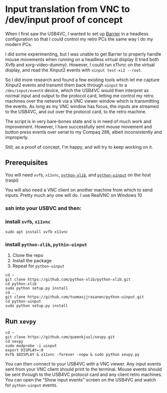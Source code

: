 # Input translation from VNC to /dev/input proof of concept

When I first saw the USB4VC, I wanted to set up [Barrier](https://github.com/debauchee/barrier) in a headless configuration so that I could control my retro PCs the same way I do my modern PCs. 

I did some experimenting, but I was unable to get Barrier to properly handle mouse movements when running on a headless virtual display (I tried both Xvfb and xorg-video-dummy). However, I could run x11vnc on the virtual display, and read the Xinput2 events with `xinput test-xi2 --root`. 

So I did more research and found a few existing tools which let me capture Xinput2 events and transmit them back through `uinput` to a `/dev/input/eventX` device, which the USB4VC would then interpret as normal input and output to the protocol card, letting me control my retro machines over the network via a VNC viewer window which is transmitting the events. As long as my VNC window has focus, the inputs are streamed to the USB4VC, and out over the protocol card, to the retro machine. 

The script is in very bare-bones state and is in need of much work and improvement. However, I have successfully sent mouse movement and button press events over serial to my Compaq 286, albeit inconsistently and improperly. 

Still, as a proof of concept, I'm happy, and will try to keep working on it. 

## Prerequisites

You will need `xvfb`, `x11vnc`, [`python-xlib`](https://github.com/python-xlib/python-xlib), and [`python-uinput`](https://github.com/tuomasjjrasanen/python-uinput) on the host (raspi)

You will also need a VNC client on another machine from which to send inputs. Pretty much any one will do. I use RealVNC on Windows 10

### ssh into your USBVC and then:

### install `xvfb`, `x11vnc`

```
sudo apt install xvfb x11vnc
```

### install `python-xlib`, `pythin-uinput`

1. Clone the repo
2. Install the package
3. Repeat for `python-uinput`

```
cd ~
git clone https://github.com/python-xlib/python-xlib.git
cd python-xlib
sudo python setup.py install
cd ..
git clone https://github.com/tuomasjjrasanen/python-uinput.git
cd python-uinput
sudo python setup.py install
```

## Run `xevpy`

```
cd ~
git clone https://github.com/queenkjuul/xevpy.git
cd xevpy
sudo modprobe -i uinput
export DISPLAY=:0
Xvfb $DISPLAY & x11vnc -forever -nopw & sudo python xevpy.py
```

You can then connect to your USB4VC with a VNC viewer. Any input events sent from your VNC client should print to the terminal. Mouse events should be sent through to the USB4VC protocol card and any client retro machines. You can open the "Show input events" screen on the USB4VC and watch for `python-uinput` events. 
